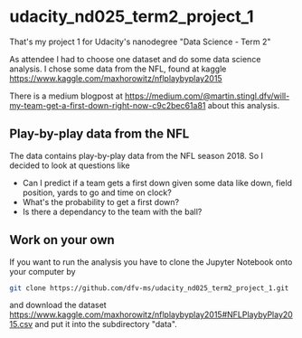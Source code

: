 # udacity_nd025_term2_project_1
That's my project 1 for Udacity's nanodegree "Data Science - Term 2"

As attendee I had to choose one dataset and do some data science analysis. 
I chose some data from the NFL, found at kaggle https://www.kaggle.com/maxhorowitz/nflplaybyplay2015

There is a medium blogpost at https://medium.com/@martin.stingl.dfv/will-my-team-get-a-first-down-right-now-c9c2bec61a81 about this analysis.

## Play-by-play data from the NFL

The data contains play-by-play data from the NFL season 2018. So I decided to look at questions like

* Can I predict if a team gets a first down given some data like down, field position, yards to go and time on clock?
* What's the probability to get a first down?
* Is there a dependancy to the team with the ball?

## Work on your own
If you want to run the analysis you have to clone the Jupyter Notebook onto your computer by

```bash
git clone https://github.com/dfv-ms/udacity_nd025_term2_project_1.git
```

and download the dataset https://www.kaggle.com/maxhorowitz/nflplaybyplay2015#NFLPlaybyPlay2015.csv and put it into the subdirectory "data".

